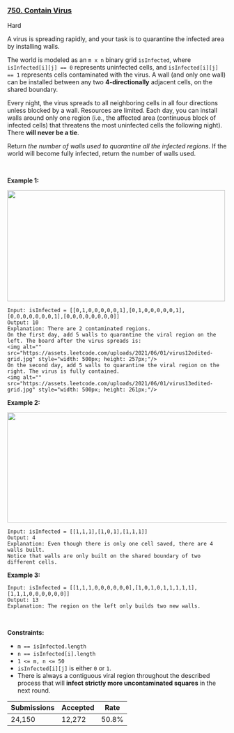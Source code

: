 ### [750. Contain Virus](https://leetcode.com/problems/contain-virus/description/)

Hard

A virus is spreading rapidly, and your task is to quarantine the infected area by installing walls.

The world is modeled as an `` m x n `` binary grid `` isInfected ``, where `` isInfected[i][j] == 0 `` represents uninfected cells, and `` isInfected[i][j] == 1 `` represents cells contaminated with the virus. A wall (and only one wall) can be installed between any two __4-directionally__ adjacent cells, on the shared boundary.

Every night, the virus spreads to all neighboring cells in all four directions unless blocked by a wall. Resources are limited. Each day, you can install walls around only one region (i.e., the affected area (continuous block of infected cells) that threatens the most uninfected cells the following night). There __will never be a tie__.

Return _the number of walls used to quarantine all the infected regions_. If the world will become fully infected, return the number of walls used.

 

<strong class="example">Example 1:</strong>

<img alt="" src="https://assets.leetcode.com/uploads/2021/06/01/virus11-grid.jpg" style="width: 500px; height: 255px;"/>

```
Input: isInfected = [[0,1,0,0,0,0,0,1],[0,1,0,0,0,0,0,1],[0,0,0,0,0,0,0,1],[0,0,0,0,0,0,0,0]]
Output: 10
Explanation: There are 2 contaminated regions.
On the first day, add 5 walls to quarantine the viral region on the left. The board after the virus spreads is:
<img alt="" src="https://assets.leetcode.com/uploads/2021/06/01/virus12edited-grid.jpg" style="width: 500px; height: 257px;"/>
On the second day, add 5 walls to quarantine the viral region on the right. The virus is fully contained.
<img alt="" src="https://assets.leetcode.com/uploads/2021/06/01/virus13edited-grid.jpg" style="width: 500px; height: 261px;"/>
```

<strong class="example">Example 2:</strong>

<img alt="" src="https://assets.leetcode.com/uploads/2021/06/01/virus2-grid.jpg" style="width: 653px; height: 253px;"/>

```
Input: isInfected = [[1,1,1],[1,0,1],[1,1,1]]
Output: 4
Explanation: Even though there is only one cell saved, there are 4 walls built.
Notice that walls are only built on the shared boundary of two different cells.
```

<strong class="example">Example 3:</strong>

```
Input: isInfected = [[1,1,1,0,0,0,0,0,0],[1,0,1,0,1,1,1,1,1],[1,1,1,0,0,0,0,0,0]]
Output: 13
Explanation: The region on the left only builds two new walls.
```

 

__Constraints:__

*   `` m == isInfected.length ``
*   `` n == isInfected[i].length ``
*   `` 1 <= m, n <= 50 ``
*   `` isInfected[i][j] `` is either `` 0 `` or `` 1 ``.
*   There is always a contiguous viral region throughout the described process that will __infect strictly more uncontaminated squares__ in the next round.

| Submissions    | Accepted     | Rate   |
| -------------- | ------------ | ------ |
| 24,150 | 12,272 | 50.8% |
